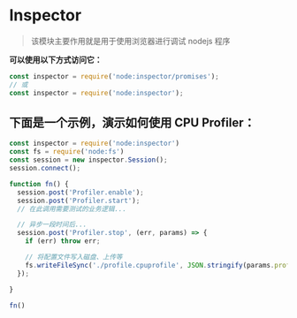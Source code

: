 # Inspector
> 该模块主要作用就是用于使用浏览器进行调试 nodejs 程序

**可以使用以下方式访问它：**
```js
const inspector = require('node:inspector/promises');
// 或
const inspector = require('node:inspector');  
```

## 下面是一个示例，演示如何使用 CPU Profiler：
```js
const inspector = require('node:inspector')
const fs = require('node:fs')
const session = new inspector.Session();
session.connect();

function fn() {
  session.post('Profiler.enable');
  session.post('Profiler.start');
  // 在此调用需要测试的业务逻辑...

  // 异步一段时间后...
  session.post('Profiler.stop', (err, params) => {
    if (err) throw err;

    // 将配置文件写入磁盘、上传等
    fs.writeFileSync('./profile.cpuprofile', JSON.stringify(params.profile)); 
  });

}

fn()
```